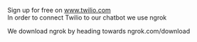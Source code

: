 Sign up for free on www.twilio.com   
In order to connect Twilio to our chatbot we use ngrok

We download ngrok by heading towards ngrok.com/download   
